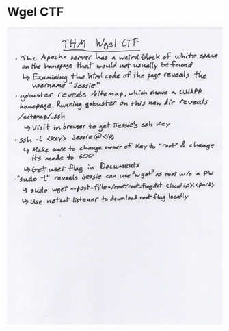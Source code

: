 # Wgel CTF

![WgelCTF.jpeg](https://github.com/sdvickers98/TryHackMe-Writeups/blob/main/images/WgelCTF.jpeg)
